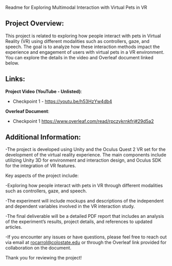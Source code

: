 Readme for Exploring Multimodal Interaction with Virtual Pets in VR

Project Overview:
-----------------
This project is related to exploring how people interact with pets in Virtual Reality (VR) using different modalities such as controllers, gaze, and speech. The goal is to analyze how these interaction methods impact the experience and engagement of users with virtual pets in a VR environment. You can explore the details in the video and Overleaf document linked below.

Links:
------
**Project Video (YouTube - Unlisted)**:
   - Checkpoint 1 - https://youtu.be/h53HzYw4db4

**Overleaf Document**:
   - Checkpoint 1  https://www.overleaf.com/read/rpczykrnkfrj#29d5a2

Additional Information:
------------------------
-The project is developed using Unity and the Oculus Quest 2 VR set for the development of the 	virtual reality experience. The main components include utilizing Unity 3D for environment and interaction design, and Oculus SDK for the integration of VR features.

Key aspects of the project include:

-Exploring how people interact with pets in VR through different modalities such as controllers, gaze, and speech.

-The experiment will include mockups and descriptions of the independent and dependent variables involved in the VR interaction study.

-The final deliverable will be a detailed PDF report that includes an analysis of the experiment’s results, project details, and references to updated articles.

-If you encounter any issues or have questions, please feel free to reach out via email at rocarrol@colostate.edu or through the Overleaf link provided for collaboration on the document.

Thank you for reviewing the project!
